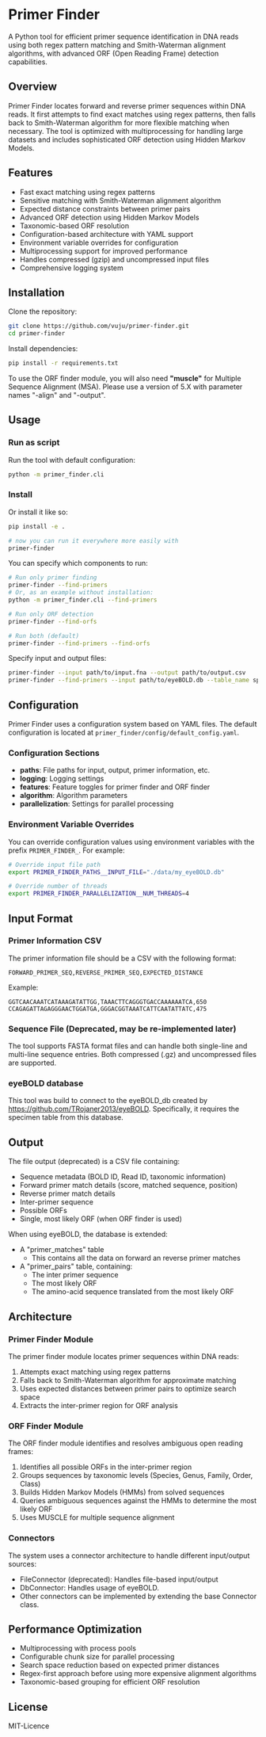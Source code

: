 # Primer Finder

A Python tool for efficient primer sequence identification in DNA reads using both regex pattern matching and Smith-Waterman alignment algorithms, with advanced ORF (Open Reading Frame) detection capabilities.

## Overview

Primer Finder locates forward and reverse primer sequences within DNA reads. It first attempts to find exact matches using regex patterns, then falls back to Smith-Waterman algorithm for more flexible matching when necessary. The tool is optimized with multiprocessing for handling large datasets and includes sophisticated ORF detection using Hidden Markov Models.

## Features

- Fast exact matching using regex patterns
- Sensitive matching with Smith-Waterman alignment algorithm
- Expected distance constraints between primer pairs
- Advanced ORF detection using Hidden Markov Models
- Taxonomic-based ORF resolution
- Configuration-based architecture with YAML support
- Environment variable overrides for configuration
- Multiprocessing support for improved performance
- Handles compressed (gzip) and uncompressed input files
- Comprehensive logging system

## Installation

Clone the repository:

```bash
git clone https://github.com/vuju/primer-finder.git
cd primer-finder
```

Install dependencies:

```bash
pip install -r requirements.txt
```

To use the ORF finder module, you will also need **"muscle"** for Multiple Sequence Alignment (MSA). Please use a version of 5.X with parameter names "-align" and "-output".

## Usage

### Run as script
Run the tool with default configuration:

```bash
python -m primer_finder.cli
```
### Install
Or install it like so:
```bash
pip install -e .

# now you can run it everywhere more easily with
primer-finder
```

You can specify which components to run:

```bash
# Run only primer finding
primer-finder --find-primers
# Or, as an example without installation:
python -m primer_finder.cli --find-primers

# Run only ORF detection
primer-finder --find-orfs

# Run both (default)
primer-finder --find-primers --find-orfs
```

Specify input and output files:

```bash
primer-finder --input path/to/input.fna --output path/to/output.csv    # or
primer-finder --find-primers --input path/to/eyeBOLD.db --table_name specimen
```

## Configuration

Primer Finder uses a configuration system based on YAML files. The default configuration is located at `primer_finder/config/default_config.yaml`.

### Configuration Sections

- **paths**: File paths for input, output, primer information, etc.
- **logging**: Logging settings
- **features**: Feature toggles for primer finder and ORF finder
- **algorithm**: Algorithm parameters
- **parallelization**: Settings for parallel processing

### Environment Variable Overrides

You can override configuration values using environment variables with the prefix `PRIMER_FINDER_`. For example:

```bash
# Override input file path
export PRIMER_FINDER_PATHS__INPUT_FILE="./data/my_eyeBOLD.db"

# Override number of threads
export PRIMER_FINDER_PARALLELIZATION__NUM_THREADS=4
```

## Input Format

### Primer Information CSV

The primer information file should be a CSV with the following format:

```
FORWARD_PRIMER_SEQ,REVERSE_PRIMER_SEQ,EXPECTED_DISTANCE
```

Example:
```
GGTCAACAAATCATAAAGATATTGG,TAAACTTCAGGGTGACCAAAAAATCA,650
CCAGAGATTAGAGGGAACTGGATGA,GGGACGGTAAATCATTCAATATTATC,475
```

### Sequence File (Deprecated, may be re-implemented later)

The tool supports FASTA format files and can handle both single-line and multi-line sequence entries. Both compressed (.gz) and uncompressed files are supported.

### eyeBOLD database

This tool was build to connect to the eyeBOLD_db created by https://github.com/TRojaner2013/eyeBOLD.
Specifically, it requires the specimen table from this database.

## Output

The file output (deprecated) is a CSV file containing:
- Sequence metadata (BOLD ID, Read ID, taxonomic information)
- Forward primer match details (score, matched sequence, position)
- Reverse primer match details
- Inter-primer sequence
- Possible ORFs
- Single, most likely ORF (when ORF finder is used)

When using eyeBOLD, the database is extended:
- A "primer_matches" table
  - This contains all the data on forward an reverse primer matches
- A "primer_pairs" table, containing:
  - The inter primer sequence
  - The most likely ORF
  - The amino-acid sequence translated from the most likely ORF

## Architecture

### Primer Finder Module

The primer finder module locates primer sequences within DNA reads:
1. Attempts exact matching using regex patterns
2. Falls back to Smith-Waterman algorithm for approximate matching
3. Uses expected distances between primer pairs to optimize search space
4. Extracts the inter-primer region for ORF analysis

### ORF Finder Module

The ORF finder module identifies and resolves ambiguous open reading frames:
1. Identifies all possible ORFs in the inter-primer region
2. Groups sequences by taxonomic levels (Species, Genus, Family, Order, Class)
3. Builds Hidden Markov Models (HMMs) from solved sequences
4. Queries ambiguous sequences against the HMMs to determine the most likely ORF
5. Uses MUSCLE for multiple sequence alignment

### Connectors

The system uses a connector architecture to handle different input/output sources:
- FileConnector (deprecated): Handles file-based input/output
- DbConnector: Handles usage of eyeBOLD.
- Other connectors can be implemented by extending the base Connector class.

## Performance Optimization

- Multiprocessing with process pools
- Configurable chunk size for parallel processing
- Search space reduction based on expected primer distances
- Regex-first approach before using more expensive alignment algorithms
- Taxonomic-based grouping for efficient ORF resolution

## License

MIT-Licence
